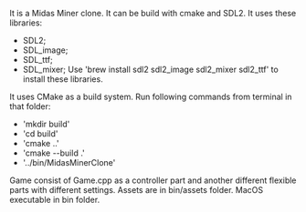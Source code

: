 It is a Midas Miner clone. It can be build with cmake and SDL2.
It uses these libraries:
- SDL2;
- SDL_image;
- SDL_ttf;
- SDL_mixer;
Use 'brew install sdl2 sdl2_image sdl2_mixer sdl2_ttf' to install these libraries.

It uses CMake as a build system. Run following commands from terminal in that folder:
- 'mkdir build'
- 'cd build'
- 'cmake ..'
- 'cmake --build .'
- '../bin/MidasMinerClone'

Game consist of Game.cpp as a controller part and another different flexible parts with different settings.
Assets are in bin/assets folder.
MacOS executable in bin folder.
